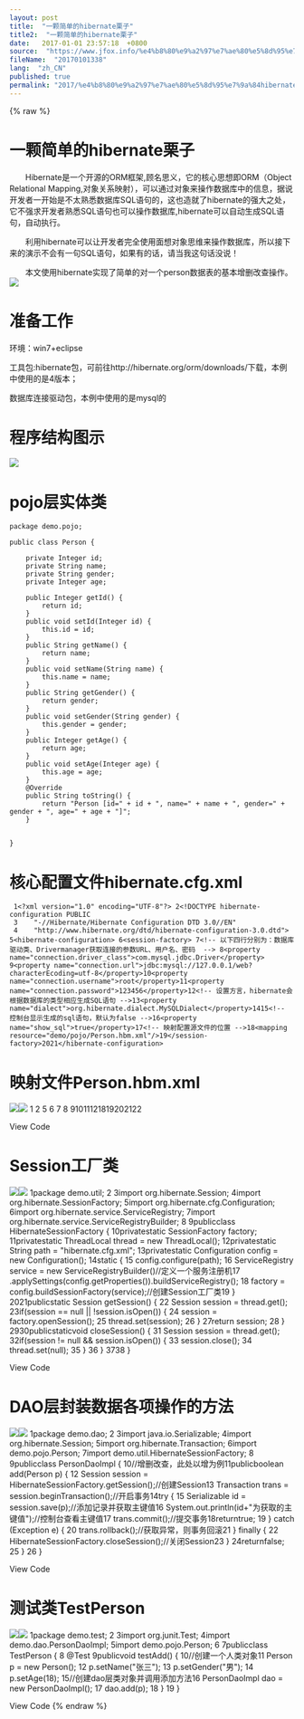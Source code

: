 ```yaml
---
layout: post
title:  "一颗简单的hibernate栗子"
title2:  "一颗简单的hibernate栗子"
date:   2017-01-01 23:57:18  +0800
source:  "https://www.jfox.info/%e4%b8%80%e9%a2%97%e7%ae%80%e5%8d%95%e7%9a%84hibernate%e6%a0%97%e5%ad%90.html"
fileName:  "20170101338"
lang:  "zh_CN"
published: true
permalink: "2017/%e4%b8%80%e9%a2%97%e7%ae%80%e5%8d%95%e7%9a%84hibernate%e6%a0%97%e5%ad%90.html"
---
```

{% raw %}
# 一颗简单的hibernate栗子 


　　Hibernate是一个开源的ORM框架,顾名思义，它的核心思想即ORM（Object Relational Mapping,对象关系映射），可以通过对象来操作数据库中的信息，据说开发者一开始是不太熟悉数据库SQL语句的，这也造就了hibernate的强大之处，它不强求开发者熟悉SQL语句也可以操作数据库,hibernate可以自动生成SQL语句，自动执行。

　　利用hibernate可以让开发者完全使用面想对象思维来操作数据库，所以接下来的演示不会有一句SQL语句，如果有的话，请当我这句话没说！

　　本文使用hibernate实现了简单的对一个person数据表的基本增删改查操作。![](05f73f3.png)

# 准备工作

环境：win7+eclipse

工具包:hibernate包，可前往http://hibernate.org/orm/downloads/下载，本例中使用的是4版本；

数据库连接驱动包，本例中使用的是mysql的

# 程序结构图示

![](bd47d85.png)

# pojo层实体类

    package demo.pojo;
    
    public class Person {
    	
    	private Integer id;
    	private String name;
    	private String gender;
    	private Integer age;
    	
    	public Integer getId() {
    		return id;
    	}
    	public void setId(Integer id) {
    		this.id = id;
    	}
    	public String getName() {
    		return name;
    	}
    	public void setName(String name) {
    		this.name = name;
    	}
    	public String getGender() {
    		return gender;
    	}
    	public void setGender(String gender) {
    		this.gender = gender;
    	}
    	public Integer getAge() {
    		return age;
    	}
    	public void setAge(Integer age) {
    		this.age = age;
    	}
    	@Override
    	public String toString() {
    		return "Person [id=" + id + ", name=" + name + ", gender=" + gender + ", age=" + age + "]";
    	}
    	
    	
    }
    

# 核心配置文件hibernate.cfg.xml

     1<?xml version="1.0" encoding="UTF-8"?> 2<!DOCTYPE hibernate-configuration PUBLIC
     3    "-//Hibernate/Hibernate Configuration DTD 3.0//EN"
     4    "http://www.hibernate.org/dtd/hibernate-configuration-3.0.dtd"> 5<hibernate-configuration> 6<session-factory> 7<!-- 以下四行分别为：数据库驱动类、Drivermanager获取连接的参数URL、用户名、密码  --> 8<property name="connection.driver_class">com.mysql.jdbc.Driver</property> 9<property name="connection.url">jdbc:mysql://127.0.0.1/web?characterEcoding=utf-8</property>10<property name="connection.username">root</property>11<property name="connection.password">123456</property>12<!-- 设置方言，hibernate会根据数据库的类型相应生成SQL语句 -->13<property name="dialect">org.hibernate.dialect.MySQLDialect</property>1415<!-- 控制台显示生成的sql语句，默认为false -->16<property name="show_sql">true</property>17<!-- 映射配置源文件的位置 -->18<mapping resource="demo/pojo/Person.hbm.xml"/>19</session-factory>2021</hibernate-configuration>

# 映射文件Person.hbm.xml
![](ea725e0.gif)![](/wp-content/uploads/2017/07/15000404071.gif)
     1<?xml version="1.0" encoding="UTF-8"?> 2<!DOCTYPE hibernate-mapping PUBLIC 
     3    "-//Hibernate/Hibernate Mapping DTD 3.0//EN"
     4    "http://www.hibernate.org/dtd/hibernate-mapping-3.0.dtd"> 5<hibernate-mapping> 6<!-- name是实体类全名，table为数据表名 --> 7<class name="demo.pojo.Person" table="Person"> 8<id name="id" column="id"> 9<!-- 主键生成方式，native是让hibernate自动识别 -->10<generator class="native"></generator>11</id>12<!--13        注意点：
    14        0.name值为实体类中属性名，column为数据表中字段名；
    15        1.当实体类中属性名与对应数据表字段名相同时，后面的column可以省略，hibernate会自动匹配，例如下面age ；
    16        2.反之当实体类中属性名与对应数据表字段名不相同时，两项都要写上，例如下面gender和sex
    17-->18<property name="name" column="name"></property>19<property name="gender" column="sex"></property>20<property name="age"></property>21</class>22</hibernate-mapping>

View Code
# Session工厂类
![](ea725e0.gif)![](/wp-content/uploads/2017/07/15000404071.gif)
     1package demo.util;
     2 3import org.hibernate.Session;
     4import org.hibernate.SessionFactory;
     5import org.hibernate.cfg.Configuration;
     6import org.hibernate.service.ServiceRegistry;
     7import org.hibernate.service.ServiceRegistryBuilder;
     8 9publicclass HibernateSessionFactory {
    10privatestatic SessionFactory factory;
    11privatestatic ThreadLocal<Session> thread = new ThreadLocal<Session>();
    12privatestatic String path = "hibernate.cfg.xml";
    13privatestatic Configuration config = new Configuration();
    14static {
    15        config.configure(path);
    16         ServiceRegistry service = new ServiceRegistryBuilder()//定义一个服务注册机17            .applySettings(config.getProperties()).buildServiceRegistry();
    18         factory = config.buildSessionFactory(service);//创建Session工厂类19    }
    2021publicstatic Session getSession() {
    22         Session session = thread.get();
    23if(session == null || !session.isOpen()) {
    24             session = factory.openSession();
    25            thread.set(session);
    26        }
    27return session;
    28    }
    2930publicstaticvoid closeSession() {
    31         Session session = thread.get();
    32if(session != null && session.isOpen()) {
    33            session.close();
    34             thread.set(null);
    35        }
    36    }
    3738 }

View Code
# DAO层封装数据各项操作的方法
![](ea725e0.gif)![](/wp-content/uploads/2017/07/15000404071.gif)
     1package demo.dao;
     2 3import java.io.Serializable;
     4import org.hibernate.Session;
     5import org.hibernate.Transaction;
     6import demo.pojo.Person;
     7import demo.util.HibernateSessionFactory;
     8 9publicclass PersonDaoImpl {
    10//增删改查，此处以增为例11publicboolean add(Person p) {
    12         Session session = HibernateSessionFactory.getSession();//创建Session13         Transaction trans = session.beginTransaction();//开启事务14try {
    15             Serializable id = session.save(p);//添加记录并获取主键值16             System.out.println(id+"为获取的主键值");//控制台查看主键值17             trans.commit();//提交事务18returntrue;
    19         } catch (Exception e) {
    20             trans.rollback();//获取异常，则事务回滚21         } finally {
    22             HibernateSessionFactory.closeSession();//关闭Session23        }
    24returnfalse;
    25    }
    26 }

View Code
# 测试类TestPerson
![](ea725e0.gif)![](/wp-content/uploads/2017/07/15000404071.gif)
     1package demo.test;
     2 3import org.junit.Test;
     4import demo.dao.PersonDaoImpl;
     5import demo.pojo.Person;
     6 7publicclass TestPerson {
     8    @Test
     9publicvoid testAdd() {
    10//创建一个人类对象11         Person p = new Person();
    12         p.setName("张三");
    13         p.setGender("男");
    14         p.setAge(18);
    15//创建dao层类对象并调用添加方法16         PersonDaoImpl dao = new PersonDaoImpl();
    17        dao.add(p);
    18    }
    19 }

View Code
{% endraw %}